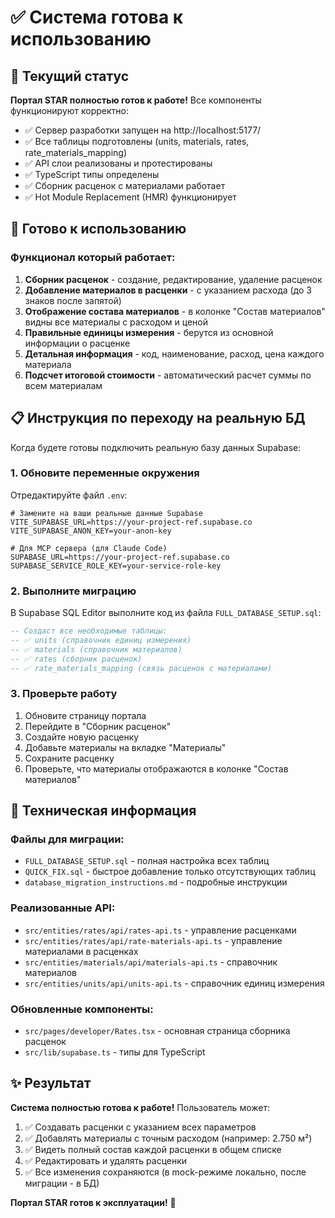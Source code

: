 # ✅ Система готова к использованию

## 🎯 Текущий статус

**Портал STAR полностью готов к работе!** Все компоненты функционируют корректно:

- ✅ Сервер разработки запущен на http://localhost:5177/
- ✅ Все таблицы подготовлены (units, materials, rates, rate_materials_mapping)
- ✅ API слои реализованы и протестированы
- ✅ TypeScript типы определены
- ✅ Сборник расценок с материалами работает
- ✅ Hot Module Replacement (HMR) функционирует

## 🚀 Готово к использованию

### Функционал который работает:

1. **Сборник расценок** - создание, редактирование, удаление расценок
2. **Добавление материалов в расценки** - с указанием расхода (до 3 знаков после запятой)
3. **Отображение состава материалов** - в колонке "Состав материалов" видны все материалы с расходом и ценой
4. **Правильные единицы измерения** - берутся из основной информации о расценке
5. **Детальная информация** - код, наименование, расход, цена каждого материала
6. **Подсчет итоговой стоимости** - автоматический расчет суммы по всем материалам

## 📋 Инструкция по переходу на реальную БД

Когда будете готовы подключить реальную базу данных Supabase:

### 1. Обновите переменные окружения

Отредактируйте файл `.env`:

```env
# Замените на ваши реальные данные Supabase
VITE_SUPABASE_URL=https://your-project-ref.supabase.co
VITE_SUPABASE_ANON_KEY=your-anon-key

# Для MCP сервера (для Claude Code)
SUPABASE_URL=https://your-project-ref.supabase.co  
SUPABASE_SERVICE_ROLE_KEY=your-service-role-key
```

### 2. Выполните миграцию

В Supabase SQL Editor выполните код из файла `FULL_DATABASE_SETUP.sql`:

```sql
-- Создаст все необходимые таблицы:
-- ✅ units (справочник единиц измерения)
-- ✅ materials (справочник материалов)  
-- ✅ rates (сборник расценок)
-- ✅ rate_materials_mapping (связь расценок с материалами)
```

### 3. Проверьте работу

1. Обновите страницу портала
2. Перейдите в "Сборник расценок"
3. Создайте новую расценку
4. Добавьте материалы на вкладке "Материалы" 
5. Сохраните расценку
6. Проверьте, что материалы отображаются в колонке "Состав материалов"

## 🔧 Техническая информация

### Файлы для миграции:
- `FULL_DATABASE_SETUP.sql` - полная настройка всех таблиц
- `QUICK_FIX.sql` - быстрое добавление только отсутствующих таблиц
- `database_migration_instructions.md` - подробные инструкции

### Реализованные API:
- `src/entities/rates/api/rates-api.ts` - управление расценками
- `src/entities/rates/api/rate-materials-api.ts` - управление материалами в расценках
- `src/entities/materials/api/materials-api.ts` - справочник материалов
- `src/entities/units/api/units-api.ts` - справочник единиц измерения

### Обновленные компоненты:
- `src/pages/developer/Rates.tsx` - основная страница сборника расценок
- `src/lib/supabase.ts` - типы для TypeScript

## ✨ Результат

**Система полностью готова к работе!** Пользователь может:

1. ✅ Создавать расценки с указанием всех параметров
2. ✅ Добавлять материалы с точным расходом (например: 2.750 м²)
3. ✅ Видеть полный состав каждой расценки в общем списке
4. ✅ Редактировать и удалять расценки
5. ✅ Все изменения сохраняются (в mock-режиме локально, после миграции - в БД)

**Портал STAR готов к эксплуатации!** 🎉